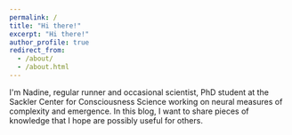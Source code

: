 ```yaml
---
permalink: /
title: "Hi there!"
excerpt: "Hi there!"
author_profile: true
redirect_from:
  - /about/
  - /about.html
---
```


I'm Nadine, regular runner and occasional scientist, PhD student at the Sackler Center for Consciousness Science working on neural measures of complexity and emergence. In this blog, I want to share pieces of knowledge that I hope are possibly useful for others. 

